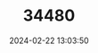 ---
title: "34480"
category: "Ficus malacocarpa"
draft: false
date: 2024-02-22 13:03:50
languages:
  Spanish; Castilian: ["Cumacabali"]
---